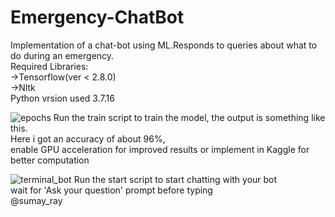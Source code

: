 # Emergency-ChatBot
Implementation of a chat-bot using ML.Responds to queries about what to do during an emergency.  
Required Libraries:   
->Tensorflow(ver < 2.8.0)  
->Nltk  
Python vrsion used 3.7.16

![epochs](https://github.com/raysumay02/Emergency-ChatBot/assets/113779053/7339d27c-5490-42a4-b5f9-f782634d3500)
Run the train script to train the model, the output is something like this.  
Here i got an accuracy of about 96%,    
enable GPU acceleration for improved results or implement in Kaggle for better computation    


![terminal_bot](https://github.com/raysumay02/Emergency-ChatBot/assets/113779053/d692eaca-120a-4c35-9d71-98fe9df8809a)
Run the start script to start chatting with your bot      
wait for 'Ask your question' prompt before typing    
                  @sumay_ray

